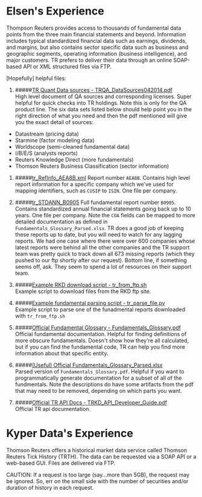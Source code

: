 # Elsen's Experience
Thompson Reuters provides access to thousands of fundamental data points from the three main financial statements and beyond. Information includes typical standardized financial data such as earnings, dividends, and margins, but also contains sector specific data such as business and geographic segments, operating information (business intelligence), and major customers. TR prefers to deliver their data through an online SOAP-based API or XML structured files via FTP.

[Hopefully] helpful files:

1. #####[TR Quant Data sources - TRQA_DataSources042014.pdf](TRQA_DataSources042014.pdf)  
High level document of QA sources and corresponding licenses. Super helpful for quick checks into TR holdings. Note this is only for the QA product line. The six data sets listed below should help point you in the right direction of what you need and then the pdf mentioned will give you the exact detail of sources:
  - Datastream (pricing data)
  - Starmine (factor modeling data)
  - Worldscope (semi-cleaned fundamental data)
  - I/B/E/S (analysts reports)
  - Reuters Knowledge Direct (more fundamentals)
  - Thomson Reuters Business Classification (sector information)

1. #####[tr_RefInfo_AEA8B.xml](tr_RefInfo_AEA8B.xml)
Report number `AEA8B`. Contains high level report information for a specific company which we've used for mapping identifiers, such as `CUSIP` to `ISIN`. One file per company.

1. #####[tr_STDANN_B0905](tr_STDANN_B0905)
Full fundamental report number `B0905`. Contains standardized annual financial statements going back up to 10 years. One file per company. Note the `COA` fields can be mapped to more detailed documentation as defined in `Fundamentals_Glossary_Parsed.xlsx`. TR does a good job of keeping these reports up to date, but you will need to watch for any lagging reports. We had one case where there were over 600 companies whose latest reports were behind all the other companies and the TR support team was pretty quick to track down all 673 missing reports (which they pushed to our ftp shortly after our request). Bottom line, if something seems off, ask. They seem to spend a lot of resources on their support team. 

1. #####[Example RKD download script - tr_from_ftp.sh](tr_from_ftp.sh)  
Example script to download files from the RKD ftp site. 

1. #####[Example fundamental parsing script - tr_parse_file.py](tr_parse_file.py)  
Example script to parse one of the funadmental reports downloaded with `tr_from_ftp.sh`

1. #####[Official Fundamental Glossary - Fundamentals_Glossary.pdf](Fundamentals_Glossary.pdf)  
Official fundamental documentation. Helpful for finding definitions of more obscure fundamentals. Doesn't show how they're all calculated, but if you can find the fundamental code, TR can help you find more information about that specific entity. 

1. #####[(Useful) Official Fundamentals_Glossary_Parsed.xlsx](Fundamentals_Glossary_Parsed.xlsx)  
Parsed version of `Fundamentals_Glossary.pdf`. Helpful if you want to programmatically generate documentation for a subset of all of the fundmentals. Note the descriptions do have some artifacts from the pdf that may need to be removed, depending on which parts you want. 

1. #####[Official TR API Docs - TRKD_API_Developer_Guide.pdf](TRKD_API_Developer_Guide.pdf)  
Official TR api documentation.

# Kyper Data's Experience
Thomson Reuters offers a historical market data service called Thomson Reuters Tick History (TRTH). The data can be requested via a SOAP API or a web-based GUI. Files are delivered via FTP.

CAUTION: If a request is too large (say...more than 5GB), the request may be ignored. So, err on the small side with the number of securities and/or duration of history in each request.
